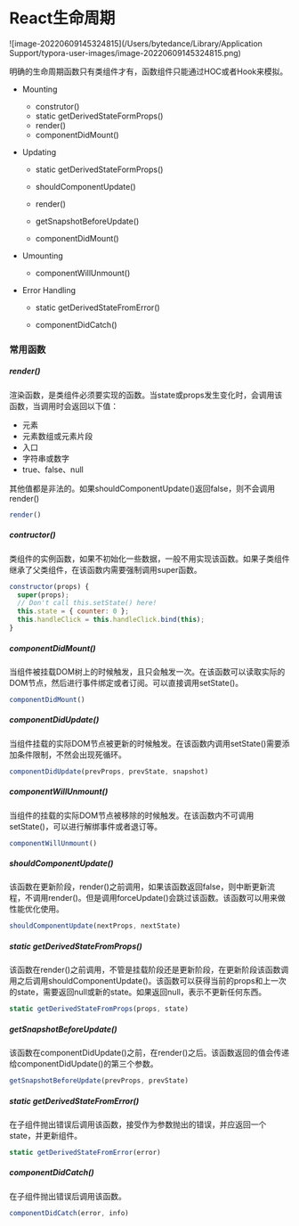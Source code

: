 # React生命周期

![image-20220609145324815](/Users/bytedance/Library/Application Support/typora-user-images/image-20220609145324815.png)

明确的生命周期函数只有类组件才有，函数组件只能通过HOC或者Hook来模拟。

- Mounting

    - construtor()	
    - static getDerivedStateFormProps()
    - render()
    - componentDidMount()

- Updating

    - static getDerivedStateFormProps()

    - shouldComponentUpdate()

    - render()

    - getSnapshotBeforeUpdate()

    - componentDidMount()

- Umounting
    - componentWillUnmount()

- Error Handling

    - static getDerivedStateFromError()

    - componentDidCatch()

### 常用函数

##### render()

渲染函数，是类组件必须要实现的函数。当state或props发生变化时，会调用该函数，当调用时会返回以下值：

- 元素
- 元素数组或元素片段
- 入口
- 字符串或数字
- true、false、null

其他值都是非法的。如果shouldComponentUpdate()返回false，则不会调用render()

```jsx
render()
```



##### contructor()

类组件的实例函数，如果不初始化一些数据，一般不用实现该函数。如果子类组件继承了父类组件，在该函数内需要强制调用super函数。

```jsx
constructor(props) {
  super(props);
  // Don't call this.setState() here!
  this.state = { counter: 0 };
  this.handleClick = this.handleClick.bind(this);
}
```



##### componentDidMount()

当组件被挂载DOM树上的时候触发，且只会触发一次。在该函数可以读取实际的DOM节点，然后进行事件绑定或者订阅。可以直接调用setState()。

```jsx
componentDidMount()
```



##### componentDidUpdate()

当组件挂载的实际DOM节点被更新的时候触发。在该函数内调用setState()需要添加条件限制，不然会出现死循环。

```jsx
componentDidUpdate(prevProps, prevState, snapshot)
```



##### componentWillUnmount()

当组件的挂载的实际DOM节点被移除的时候触发。在该函数内不可调用setState()，可以进行解绑事件或者退订等。

```jsx
componentWillUnmount()
```



##### shouldComponentUpdate()

该函数在更新阶段，render()之前调用，如果该函数返回false，则中断更新流程，不调用render()。但是调用forceUpdate()会跳过该函数。该函数可以用来做性能优化使用。

```jsx
shouldComponentUpdate(nextProps, nextState)
```



##### static getDerivedStateFromProps()

该函数在render()之前调用，不管是挂载阶段还是更新阶段，在更新阶段该函数调用之后调用shouldComponentUpdate()。该函数可以获得当前的props和上一次的state，需要返回null或新的state。如果返回null，表示不更新任何东西。

```jsx
static getDerivedStateFromProps(props, state)
```



##### getSnapshotBeforeUpdate()

该函数在componentDidUpdate()之前，在render()之后。该函数返回的值会传递给componentDidUpdate()的第三个参数。

```jsx
getSnapshotBeforeUpdate(prevProps, prevState)
```



##### static getDerivedStateFromError()

在子组件抛出错误后调用该函数，接受作为参数抛出的错误，并应返回一个state，并更新组件。

```jsx
static getDerivedStateFromError(error)
```



##### componentDidCatch()

在子组件抛出错误后调用该函数。

```jsx
componentDidCatch(error, info)
```